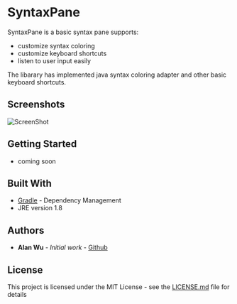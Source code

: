 # SyntaxPane

SyntaxPane is a basic syntax pane supports:
* customize syntax coloring
* customize keyboard shortcuts
* listen to user input easily

The libarary has implemented java syntax coloring adapter and other basic keyboard shortcuts.

## Screenshots

![ScreenShot](https://raw.github.com/w86763777/SyntaxPane/master/screenshots/1.PNG)

## Getting Started

* coming soon

## Built With

* [Gradle](https://gradle.org/) - Dependency Management
* JRE version 1.8

## Authors

* **Alan Wu** - *Initial work* - [Github](https://github.com/w86763777)

## License

This project is licensed under the MIT License - see the [LICENSE.md](https://github.com/w86763777/SyntaxPane/blob/master/LICENSE) file for details
